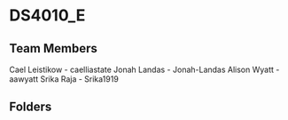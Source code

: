 # DS4010_E

## Team Members

Cael Leistikow - caelliastate
Jonah Landas - Jonah-Landas
Alison Wyatt - aawyatt
Srika Raja - Srika1919

## Folders
